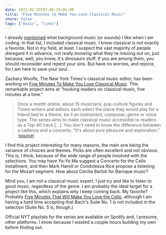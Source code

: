 ```yaml
---
date: 2021-02-25T07:05:25+01:00
title: "Five Minutes to Make You Love Classical Music"
share: false
tags: ["music", "links"]
---
```

I already [mentioned][3] what background music (or sounds) I like when I am
coding. In that list, I included classical music. I know classical is not
exactly a favorite. Not in my field, at least. I suspect the vast majority of
people disregard it in advance, not really knowing what they're missing out on,
just because, well, you know, it's dinosaurs stuff. If you are among them, you
should reconsider and repent your sins. But have no worries, and rejoice, for
I am here to save your soul.

Zachary Woolfe, The New York Times's classical music editor, has been working
on [Five Minutes To Make You Love Classical Music][2]. This remarkable project aims
at "hooking readers on classical music, five minutes at a time."

> Once a month online, about 15 musicians, pop-culture figures and Times
> writers and editors each select the piece they would play for a friend tied
> to a theme, be it an instrument, composer, genre or voice type. The series
> aims to make classical music accessible to readers as a Top 40 track [...].
> You don't need to know the difference between a cadenza and a concerto. "It's
> about pure pleasure and exploration." ([source][1])

I find this project interesting for many reasons, the main one being the
variance of choices and themes. Picks are often excellent and not obvious. This
is, I think, because of the wide range of people involved with the selections.
You may have Yo-Yo Ma suggest a Concerto for the Cello installment, and then
Mark Hamill or Condoleeza Rice propose a listening for the Mozart segment. How
about Cecilia Bartoli for Baroque music?

Mind you, I am not a classical music expert. I just try and like to listen to
good music, regardless of the genre. I am probably the ideal target for
a project like this, which explains why I keep coming back. My favorite?
Probably [Five Minutes That Will Make You Love the Cello][4], although I am
having a hard time accepting that Bach's Suite No. 1 is not included in the
selection (Suite No. 5 is, though.)

Official NYT playlists for the series are available on Spotify and, I presume,
other platforms. I know because I wasted a couple hours building my own before
finding out.



 [1]: https://www.nytimes.com/2021/02/03/insider/five-minutes-love-classical-music.html
 [2]: https://www.nytimes.com/interactive/2020/arts/music/five-minutes-love-music.html
 [3]: /what-i-listen-to-while-programming
 [4]: https://www.nytimes.com/2020/06/03/arts/music/five-minutes-classical-music-cello.html
 [rss]: https://nicolaiarocci.com/index.xml
 [tw]: http://twitter.com/nicolaiarocci
 [nl]: https://buttondown.email/nicolaiarocci
